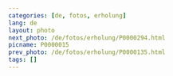 ```yaml
---
categories: [de, fotos, erholung]
lang: de
layout: photo
next_photo: /de/fotos/erholung/P0000294.html
picname: P0000015
prev_photo: /de/fotos/erholung/P0000135.html
tags: []
---
```


